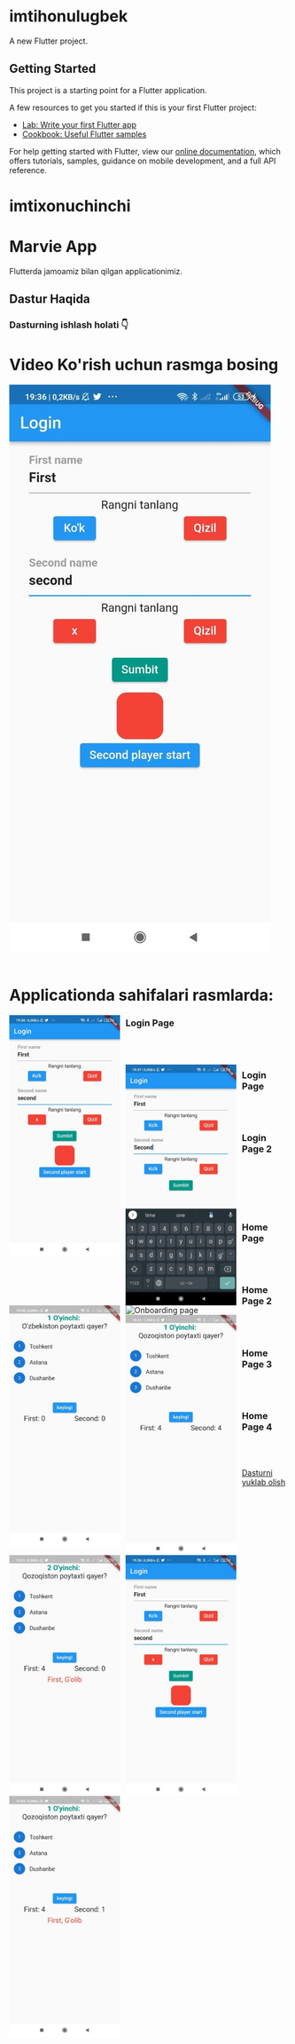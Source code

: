 # imtihonulugbek

A new Flutter project.

## Getting Started

This project is a starting point for a Flutter application.

A few resources to get you started if this is your first Flutter project:

- [Lab: Write your first Flutter app](https://flutter.dev/docs/get-started/codelab)
- [Cookbook: Useful Flutter samples](https://flutter.dev/docs/cookbook)

For help getting started with Flutter, view our
[online documentation](https://flutter.dev/docs), which offers tutorials,
samples, guidance on mobile development, and a full API reference.
# imtixonuchinchi
# Marvie App

Flutterda jamoamiz bilan qilgan applicationimiz.   

## Dastur Haqida
### Dasturning ishlash holati 👇

# Video Ko'rish uchun rasmga bosing

[![IMAGE ALT TEXT HERE](https://github.com/KattaDev/imtixonuchinchi/blob/main/rasm/photo_2021-10-19_20-37-38.jpg?raw=true)](https://youtu.be/8v3qMHB0feg)
</br>
</br>
# Applicationda sahifalari rasmlarda: 
 <img src="https://github.com/KattaDev/imtixonuchinchi/blob/main/rasm/photo_2021-10-19_20-37-38.jpg?raw=true"
     alt="Onboarding page"
     style="float: left; margin-right: 10px;" width="200" />
 ### Login Page
 </br>
 </br>
 
  <img src="https://github.com/KattaDev/imtixonuchinchi/blob/main/rasm/photo_2021-10-19_20-37-35.jpg?raw=true"
     alt="Onboarding page"
     style="float: left; margin-right: 10px;" width="200" />
 ### Login Page
 </br>
 </br>
 
 <img src="https://github.com/KattaDev/imtixonuchinchi/blob/main/rasm/photo_2021-10-19_20-37-31.jpg?raw=true"
     alt="Onboarding page"
     style="float: left; margin-right: 10px;" width="200" />
 ### Login Page 2
 </br>
 </br>
 
  <img src="hhttps://github.com/KattaDev/imtixonuchinchi/blob/main/rasm/photo_2021-10-19_20-37-29.jpg?raw=true"
     alt="Onboarding page"
     style="float: left; margin-right: 10px;" width="200" />
 
 </br>
 </br>
  
  <img src="https://github.com/KattaDev/imtixonuchinchi/blob/main/rasm/photo_2021-10-19_20-37-27.jpg?raw=true"
     alt="Onboarding page"
     style="float: left; margin-right: 10px;" width="200" />
 ### Home Page
 </br>
 </br>
  
  <img src="https://github.com/KattaDev/imtixonuchinchi/blob/main/rasm/photo_2021-10-19_20-37-25.jpg?raw=true"
     alt="Onboarding page"
     style="float: left; margin-right: 10px;" width="200" />
 ### Home Page 2
 </br>
 </br>
  
  <img src="https://github.com/KattaDev/imtixonuchinchi/blob/main/rasm/photo_2021-10-19_20-37-38.jpg?raw=true"
     alt="Onboarding page"
     style="float: left; margin-right: 10px;" width="200" />
 ### Home Page 3 
 </br>
 </br>
  
  <img src="https://github.com/KattaDev/imtixonuchinchi/blob/main/rasm/photo_2021-10-19_20-37-22.jpg?raw=true"
     alt="Onboarding page"
     style="float: left; margin-right: 10px;" width="200" />
 ### Home Page 4
 </br>
 </br>
 
 
 <a href="https://github.com/KattaDev/imtixonuchinchi/raw/main/app-arm64-v8a-release.apk" download>Dasturni yuklab olish</a>
    

